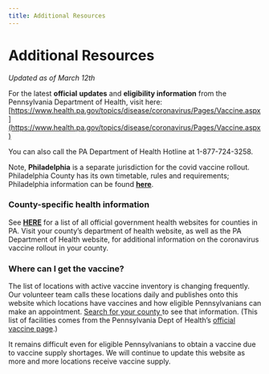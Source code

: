 ```yaml
---
title: Additional Resources
---
```


# Additional Resources

_Updated as of March 12th_

For the latest **official** **updates** and **eligibility information** from the Pennsylvania Department of Health, visit here: [https://www.health.pa.gov/topics/disease/coronavirus/Pages/Vaccine.aspx](https://www.health.pa.gov/topics/disease/coronavirus/Pages/Vaccine.aspx)

You can also call the PA Department of Health Hotline at 1-877-724-3258.

Note, **Philadelphia** is a separate jurisdiction for the covid vaccine rollout. Philadelphia County has its own timetable, rules and requirements; Philadelphia information can be found **[here](https://www.phila.gov/programs/coronavirus-disease-2019-covid-19/vaccines/about-covid-19-vaccine/)**.

### County-specific health information

See **[HERE](https://docs.google.com/spreadsheets/d/1VVtxya-i9Tka6-uhrLvXPan9qqpt8og2Wz-pT8yawng/edit#gid=0)** for a list of all official government health websites for counties in PA. Visit your county’s department of health website, as well as the PA Department of Health website, for additional information on the coronavirus vaccine rollout in your county.

### Where can I get the vaccine?

The list of locations with active vaccine inventory is changing frequently. Our volunteer team calls these locations daily and publishes onto this website which locations have vaccines and how eligible Pennsylvanians can make an appointment. [Search for your county ](https://vaccinatepa.org/)to see that information. (This list of facilities comes from the Pennsylvania Dept of Health’s [official vaccine page](https://www.pa.gov/guides/get-vaccinated/#Step2FindaVaccineProvider).)

It remains difficult even for eligible Pennsylvanians to obtain a vaccine due to vaccine supply shortages. We will continue to update this website as more and more locations receive vaccine supply.

